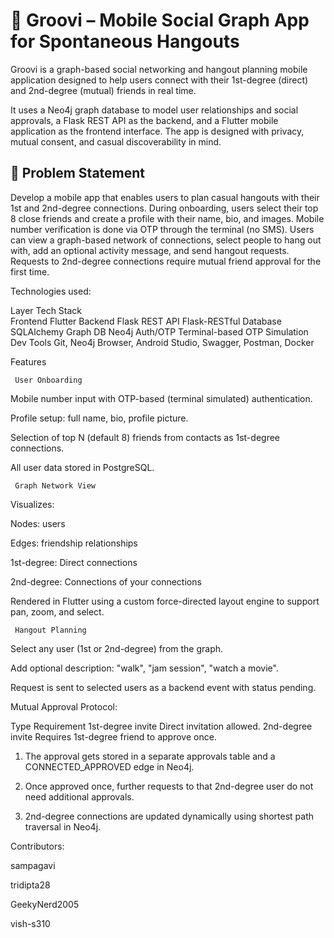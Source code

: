 # 📱 Groovi – Mobile Social Graph App for Spontaneous Hangouts

Groovi is a graph-based social networking and hangout planning mobile application designed to help users connect with their 1st-degree (direct) and 2nd-degree (mutual) friends in real time.

It uses a Neo4j graph database to model user relationships and social approvals, a Flask REST API as the backend, and a Flutter mobile application as the frontend interface. The app is designed with privacy, mutual consent, and casual discoverability in mind.

## 🧩 Problem Statement

Develop a mobile app that enables users to plan casual hangouts with their 1st and 2nd-degree connections. During onboarding, users select their top 8 close friends and create a profile with their name, bio, and images. Mobile number verification is done via OTP through the terminal (no SMS). Users can view a graph-based network of connections, select people to hang out with, add an optional activity message, and send hangout requests. Requests to 2nd-degree connections require mutual friend approval for the first time.

Technologies used:

Layer                    Tech Stack             
Frontend                 Flutter
Backend                  Flask
REST API                 Flask-RESTful
Database                 SQLAlchemy
Graph DB                 Neo4j
Auth/OTP                 Terminal-based OTP Simulation
Dev Tools                Git, Neo4j Browser, Android Studio, Swagger, Postman, Docker

    
 Features
     
     User Onboarding
     
Mobile number input with OTP-based (terminal simulated) authentication.


Profile setup: full name, bio, profile picture.


Selection of top N (default 8) friends from contacts as 1st-degree connections.


All user data stored in PostgreSQL.


     Graph Network View
     
Visualizes:


Nodes: users


Edges: friendship relationships


1st-degree: Direct connections


2nd-degree: Connections of your connections


Rendered in Flutter using a custom force-directed layout engine to support pan, zoom, and select.


     Hangout Planning
     
Select any user (1st or 2nd-degree) from the graph.


Add optional description: "walk", "jam session", "watch a movie".


Request is sent to selected users as a backend event with status pending.


 Mutual Approval Protocol:
 
Type                                 Requirement
1st-degree invite                    Direct invitation allowed.
2nd-degree invite                    Requires 1st-degree friend to approve once.


1. The approval gets stored in a separate approvals table and a CONNECTED_APPROVED edge in Neo4j.


2. Once approved once, further requests to that 2nd-degree user do not need additional approvals.


3. 2nd-degree connections are updated dynamically using shortest path traversal in Neo4j.




Contributors:

sampagavi

tridipta28

GeekyNerd2005

vish-s310
